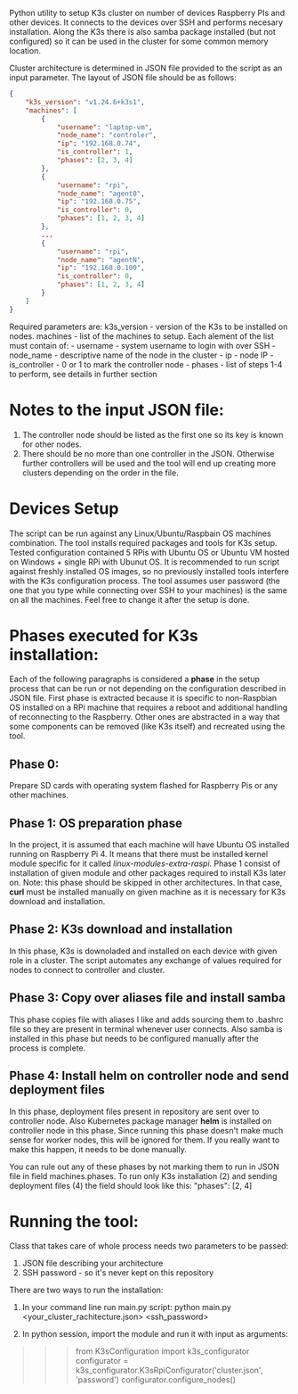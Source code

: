 Python utility to setup K3s cluster on number of devices Raspberry PIs and other devices. It connects to the devices over SSH and performs necesary installation. Along the K3s there is also samba package installed (but not configured) so it can be used in the cluster for some common memory location.

Cluster architecture is determined in JSON file provided to the script as an input parameter.
The layout of JSON file should be as follows:

```json
{
    "k3s_version": "v1.24.6+k3s1",
    "machines": [
        {
            "username": "laptop-vm",
            "node_name": "controler",
            "ip": "192.168.0.74",
            "is_controller": 1,
            "phases": [2, 3, 4]
        },
        {
            "username": "rpi",
            "node_name": "agent0",
            "ip": "192.168.0.75",
            "is_controller": 0,
            "phases": [1, 2, 3, 4]
        },
        ...
        {
            "username": "rpi",
            "node_name": "agentN",
            "ip": "192.168.0.100",
            "is_controller": 0,
            "phases": [1, 2, 3, 4]
        }
    ] 
}
```

Required parameters are:
k3s_version - version of the K3s to be installed on nodes.
machines - list of the machines to setup. Each alement of the list must contain of:
    - username - system username to login with over SSH
    - node_name - descriptive name of the node in the cluster
    - ip - node IP
    - is_controller - 0 or 1 to mark the controller node
    - phases - list of steps 1-4 to perform, see details in further section

# Notes to the input JSON file:
1. The controller node should be listed as the first one so its key is known for other nodes.
2. There should be no more than one controller in the JSON. Otherwise further controllers
will be used and the tool will end up creating more clusters depending on the order in the file.

# Devices Setup
The script can be run against any Linux/Ubuntu/Raspbain OS machines combination. The tool installs required packages and tools for K3s setup. Tested configuration contained 5 RPis with Ubuntu OS or Ubuntu VM hosted on Windows + single RPi with Ubunut OS.
It is recommended to run script against freshly installed OS images, so no previously installed tools interfere with the K3s configuration process.
The tool assumes user password (the one that you type while connecting over SSH to your machines) is the same on all the machines. Feel free to change it after the setup is done.

# Phases executed for K3s installation:
Each of the following paragraphs is considered a **phase** in the setup process that can be run or not depending on the configuration described in JSON file.
First phase is extracted because it is specific to non-Raspbian OS installed on a RPi machine that requires a reboot and additional handling of reconnecting to the Raspberry. Other ones are abstracted in a way that some components can be removed (like K3s itself) and recreated using the tool.

## Phase 0:
Prepare SD cards with operating system flashed for Raspberry Pis or any other machines. 

## Phase 1: OS preparation phase
In the project, it is assumed that each machine will have Ubuntu OS installed running on Raspberry Pi 4. It means that there must be installed kernel module specific for it called *linux-modules-extra-raspi*. Phase 1 consist of installation of given module and other packages required to install K3s later on.
Note: this phase should be skipped in other architectures. In that case, **curl** must be installed manually on given machine as it is necessary for K3s download and installation.

## Phase 2: K3s download and installation
In this phase, K3s is downoladed and installed on each device with given role in a cluster. The script automates any exchange of values required for nodes to connect to controller and cluster.

## Phase 3: Copy over aliases file and install samba
This phase copies file with aliases I like and adds sourcing them to .bashrc file so they are present in terminal whenever user connects. Also samba is installed in this phase but needs to be configured manually after the process is complete.

## Phase 4: Install helm on controller node and send deployment files
In this phase, deployment files present in repository are sent over to controller node. Also Kubernetes package manager **helm** is installed on controller node in this phase. Since running this phase doesn't make much sense for worker nodes, this will be ignored for them. If you really want to make this happen, it needs to be done manually.

You can rule out any of these phases by not marking them to run in JSON file in field machines.phases. To run only K3s installation (2) and sending deployment files (4) the field should look like this:
"phases": [2, 4]  

# Running the tool:
Class that takes care of whole process needs two parameters to be passed:
1. JSON file describing your architecture
2. SSH password - so it's never kept on this repository

There are two ways to run the installation:
1. In your command line run main.py script:
python main.py <your_cluster_rachitecture.json> <ssh_password>

2. In python session, import the module and run it with input as arguments:
>>> from K3sConfiguration import k3s_configurator
>>> configurator = k3s_configurator.K3sRpiConfigurator('cluster.json', 'password')
>>> configurator.configure_nodes()
